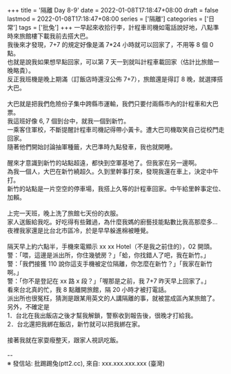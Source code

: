 +++
title = '隔離 Day 8-9'
date = 2022-01-08T17:18:47+08:00
draft = false
lastmod = 2022-01-08T17:18:47+08:00
series = ['隔離']
categories = ['日常']
tags = ['批兔']
+++
一早起來收拾行李，計程車司機如電話說好地，八點準時來旅館樓下載我前去搭大巴。<br>
我後來才發現，7+7 的規定好像是滿 7*24 小時就可以回家了，不用等 8 個 0 點。<br>
也就是說我如果想早點回家，可以第 7 天一到就叫計程車載回家（估計比旅館一晚略貴）。<br>
反正我班機是晚上期滿（訂飯店時還沒公佈 7+7），旅館還是得訂 8 晚，就選擇搭大巴。<br>
<br>
大巴就是把我們危險份子集中跨縣市運輸，我們只要付兩縣市內的計程車和大巴票。<br>
我這班好像 6, 7 個到台中，就我一個到新竹。<br>
一乘客住軍校，不斷提醒計程車司機記得帶小黃卡。遭大巴司機取笑自己從校門走回家。<br>
隨著他們開始討論抽軍種籤，大巴準時九點發車，我也就開睡。<br>
<br>
醒來才意識到新竹的站點超遠，都快到空軍基地了。但我家在另一邊啊。<br>
為我一個人，大巴在新竹繞超久。久到里幹事打來，發現我還在車上，決定中午打。<br>
新竹的站點是一片空空的停車場，我搭上久等的計程車回家。中午給里幹事定位、加賴。<br>
<br>
上完一天班，晚上洗了旅館七天份的衣服。<br>
家人送飯給我吃。好吃得有些難過，為什麼我媽的廚藝技能點數比我高那麼多…<br>
夜裡我家還是比台北市區冷，於是早早躲進棉被睡覺。<br>
<br>
隔天早上約六點半，手機來電顯示 xx xx Hotel（不是我之前住的），02 開頭。<br>
警：「喂，這邊是派出所，你住幾號房？」「蛤，你找錯人了吧，我在新竹。」<br>
警：「我們接獲 110 說你這支手機被定位隔離，你怎麼在新竹？」「我家在新竹啊。」<br>
警：「你不是登記在 xx 路 x 段？」「喔那是之前，我 7+7 昨天早上回家了。」<br>
看來台北真的忙，我 8 點離開旅館，隔 20 小時才被打電話。<br>
派出所也很冤枉，猜測是跟某用英文的人講隔離的事，就被當成區內某旅館了。<br>
另外，不確定是<br>
1．台北在我出飯店之後才幫我解鎖，警察收到報告後，很晚才打給我。<br>
2．台北還把我綁在飯店，新竹就可以把我綁在家。<br>
<br>
接著我就在家耍癈整天，跟家人視訊吃飯。<br>
<br>
--<br>
※ 發信站: 批踢踢兔(ptt2.cc), 來自: xxx.xxx.xxx.xxx (臺灣)<br>
